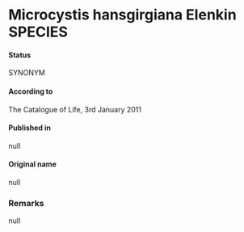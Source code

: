 # Microcystis hansgirgiana Elenkin SPECIES

#### Status
SYNONYM

#### According to
The Catalogue of Life, 3rd January 2011

#### Published in
null

#### Original name
null

### Remarks
null
